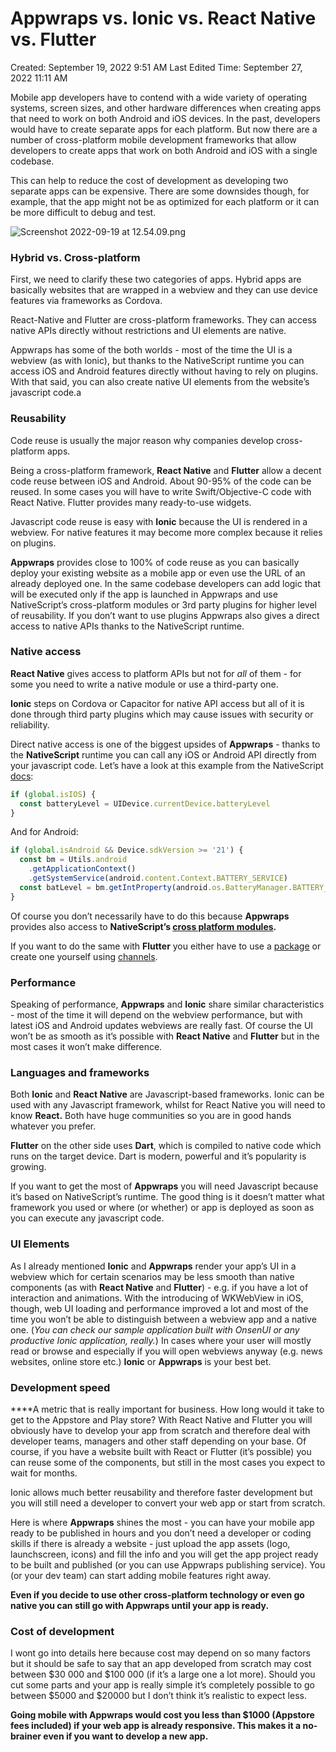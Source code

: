 # Appwraps vs. Ionic vs. React Native vs. Flutter

Created: September 19, 2022 9:51 AM
Last Edited Time: September 27, 2022 11:11 AM

Mobile app developers have to contend with a wide variety of operating systems, screen sizes, and other hardware differences when creating apps that need to work on both Android and iOS devices. In the past, developers would have to create separate apps for each platform. But now there are a number of cross-platform mobile development frameworks that allow developers to create apps that work on both Android and iOS with a single codebase.

This can help to reduce the cost of development as developing two separate apps can be expensive. There are some downsides though, for example, that the app might not be as optimized for each platform or it can be more difficult to debug and test.

![Screenshot 2022-09-19 at 12.54.09.png](Appwraps%20vs%20Ionic%20vs%20React%20Native%20vs%20Flutter%20d6e9f5ebd93149f5847162697d25bf51/Screenshot_2022-09-19_at_12.54.09.png)

### Hybrid vs. Cross-platform

First, we need to clarify these two categories of apps. Hybrid apps are basically websites that are wrapped in a webview and they can use device features via frameworks as Cordova.

React-Native and Flutter are cross-platform frameworks. They can access native APIs directly without restrictions and UI elements are native.

Appwraps has some of the both worlds - most of the time the UI is a webview (as with Ionic), but thanks to the NativeScript runtime you can access iOS and Android features directly without having to rely on plugins. With that said, you can also create native UI elements from the website’s javascript code.a

### Reusability

Code reuse is usually the major reason why companies develop cross-platform apps. 

Being a cross-platform framework, **React Native** and **Flutter** allow a decent code reuse between iOS and Android. About 90-95% of the code can be reused. In some cases you will have to write Swift/Objective-C code with React Native. Flutter provides many ready-to-use widgets. 

Javascript code reuse is easy with **Ionic** because the UI is rendered in a webview. For native features it may become more complex because it relies on plugins.

**Appwraps** provides close to 100% of code reuse as you can basically deploy your existing website as a mobile app or even use the URL of an already deployed one. In the same codebase developers can add logic that will be executed only if the app is launched in Appwraps and use NativeScript’s cross-platform modules or 3rd party plugins for higher level of reusability. If you don’t want to use plugins Appwraps also gives a direct access to native APIs thanks to the NativeScript runtime.

### Native access

**React Native** gives access to platform APIs but not for *all* of them - for some you need to write a native module or use a third-party one.

**Ionic** steps on Cordova or Capacitor for native API access but all of it is done through third party plugins which may cause issues with security or reliability.

Direct native access is one of the biggest upsides of **Appwraps** - thanks to the **NativeScript** runtime you can call any iOS or Android API directly from your javascript code.  Let’s have a look at this example from the NativeScript [docs](https://docs.nativescript.org/native-api-access.html):

```jsx
if (global.isIOS) {
  const batteryLevel = UIDevice.currentDevice.batteryLevel
}
```

And for Android:

```jsx
if (global.isAndroid && Device.sdkVersion >= '21') {
  const bm = Utils.android
    .getApplicationContext()
    .getSystemService(android.content.Context.BATTERY_SERVICE)
  const batLevel = bm.getIntProperty(android.os.BatteryManager.BATTERY_PROPERTY_CAPACITY)
}
```

Of course you don’t necessarily have to do this because **Appwraps** provides also access to **NativeScript’s [cross platform modules](https://v6.docs.nativescript.org/core-concepts/modules.html).**

If you want to do the same with **Flutter** you either have to use a [package](https://pub.dev/packages/battery_plus) or create one yourself using [channels](https://docs.flutter.dev/development/platform-integration/platform-channels).

### Performance

Speaking of performance, **Appwraps** and **Ionic** share similar characteristics - most of the time it will depend on the webview performance, but with latest iOS and Android updates webviews are really fast. Of course the UI won’t be as smooth as it’s possible with **React Native** and **Flutter** but in the most cases it won’t make difference.

### Languages and frameworks

Both **Ionic** and **React Native** are Javascript-based frameworks. Ionic can be used with any Javascript framework, whilst for React Native you will need to know **React.** Both have huge communities so you are in good hands whatever you prefer.

**Flutter** on the other side uses **Dart**, which is compiled to native code which runs on the target device. Dart is modern, powerful and it’s popularity is growing.

If you want to get the most of **Appwraps** you will need Javascript because it’s based on NativeScript’s runtime. The good thing is it doesn’t matter what framework you used or where (or whether) or app is deployed as soon as you can execute any javascript code.

### UI Elements

As I already mentioned **Ionic** and **Appwraps** render your app’s UI in a webview which for certain scenarios may be less smooth than native components (as with **React Native** and **Flutter**) - e.g. if you have a lot of interaction and animations. With the introducing of WKWebView in iOS, though, web UI loading and performance improved a lot and most of the time you won’t be able to distinguish between a webview app and a native one. (*You can check our sample application built with OnsenUI or any productive Ionic application, really.*) In cases where your user will mostly read or browse and especially if you will open webviews anyway (e.g. news websites, online store etc.) **Ionic** or **Appwraps** is your best bet.

### Development speed

 ****A metric that is really important for business. How long would it take to get to the Appstore and Play store? With React Native and Flutter you will obviously have to develop your app from scratch and therefore deal with developer teams, managers and other staff depending on your base. Of course, if you have a website built with React or Flutter (it’s possible) you can reuse some of the components, but still in the most cases you expect to wait for months.

Ionic allows much better reusability and therefore faster development but you will still need a developer to convert your web app or start from scratch.

Here is where **Appwraps** shines the most - you can have your mobile app ready to be published in hours and you don’t need a developer or coding skills if there is already a website - just upload the app assets (logo, launchscreen, icons) and fill the info and you will get the app project ready to be built and published (or you can use Appwraps publishing service). You (or your dev team) can start adding mobile features right away.

**Even if you decide to use other cross-platform technology or even go native you can still go with Appwraps until your app is ready.** 

### Cost of development

I wont go into details here because cost may depend on so many factors but it should be safe to say that an app developed from scratch may cost between $30 000 and $100 000 (if it’s a large one a lot more). Should you cut some parts and your app is really simple it’s completely possible to go between $5000 and $20000 but I don’t think it’s realistic to expect less.

**Going mobile with Appwraps would cost you less than $1000 (Appstore fees included)  if your web app is already responsive. This makes it a no-brainer even if you want to develop a new app.**
